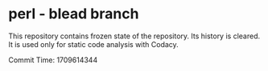 # perl - blead branch

This repository contains frozen state of the repository.
Its history is cleared. It is used only for static code
analysis with Codacy.

Commit Time: 1709614344